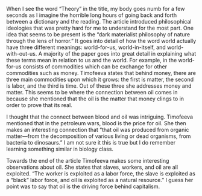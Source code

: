When I see the word “Theory” in the title, my body goes numb for a few seconds as I imagine the horrible long hours of going back and forth between a dictionary and the reading. The article introduced philosophical ideologies that was pretty hard for me to understand for the most part. One idea that seems to be present is the “dark materialist philosophy of nature through the lens of horror.” It goes into detail of how the word world actually have three different meanings: world-for-us, world-in-itself, and world-with-out-us. A majority of the paper goes into great detail in explaining what these terms mean in relation to us and the world. For example, in the world-for-us consists of commodities which can be exchange for other commodities such as money. Timofeeva states that behind money, there are three main commodities upon which it grows: the first is matter, the second is labor, and the third is time. Out of these three she addresses money and matter. This seems to be where the connection between oil comes in because she mentioned that the oil is the matter that money clings to in order to prove that its real. 


I thought that the connect between blood and oil was intriguing. Timofeeva mentioned that in the petroleum wars, blood is the price for oil. She then makes an interesting connection that 
“that oil was produced from organic matter—from the decomposition of various living or dead organisms, from bacteria to dinosaurs.” I am not sure it this is true but I do remember learning something similar in biology class.  

Towards the end of the article Timofeeva makes some interesting observations about oil. She states that slaves, workers, and oil are all exploited. “The worker is exploited as a labor force, the slave is exploited as a “black” labor force, and oil is exploited as a natural resource.” I guess her point was to say that oil is the driving force behind capitalism. 
